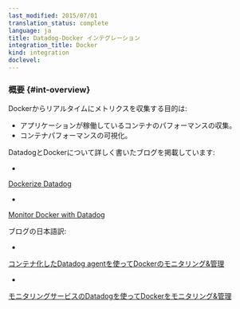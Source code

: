 ```yaml
---
last_modified: 2015/07/01
translation_status: complete
language: ja
title: Datadog-Docker インテグレーション
integration_title: Docker
kind: integration
doclevel:
---
```


<!-- <div id="int-overview">
<h3>Overview</h3> -->

### 概要 {#int-overview}


<!-- Get metrics from Docker in real time to:
<ul>
<li> Vizualize your containers' performance.</li>
<li> Correlate the performance of containers with the applications running inside.</li>
</ul>
</div> -->

Dockerからリアルタイムにメトリクスを収集する目的は:

- アプリケーションが稼働しているコンテナのパフォーマンスの収集。
- コンテナパフォーマンスの可視化。


<!-- We've written two in depth blog posts on Datadog and Docker::

* <a target="_blank" href="https://www.datadoghq.com/2014/06/docker-ize-datadog/">
Dockerize Datadog</a>
* <a target="_blank" href="https://www.datadoghq.com/2014/06/monitor-docker-datadog/">
Monitor Docker with Datadog</a> -->

DatadogとDockerについて詳しく書いたブログを掲載しています:

* <a target="_blank" href="https://www.datadoghq.com/2014/06/docker-ize-datadog/">
Dockerize Datadog</a>
* <a target="_blank" href="https://www.datadoghq.com/2014/06/monitor-docker-datadog/">
Monitor Docker with Datadog</a>

ブログの日本語訳:

* <a target="_blank" href="http://jhotta.github.io/blog/2014/06/11/docker-ize-datadog-with-agent-containers/">
コンテナ化したDatadog agentを使ってDockerのモニタリング&管理</a>
* <a target="_blank" href="http://jhotta.github.io/blog/2014/06/10/monitoring-docker-with-the-datadog/">
モニタリングサービスのDatadogを使ってDockerをモニタリング&管理</a>
